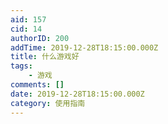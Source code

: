 ```yaml
---
aid: 157
cid: 14
authorID: 200
addTime: 2019-12-28T18:15:00.000Z
title: 什么游戏好
tags:
    - 游戏
comments: []
date: 2019-12-28T18:15:00.000Z
category: 使用指南
---
```



